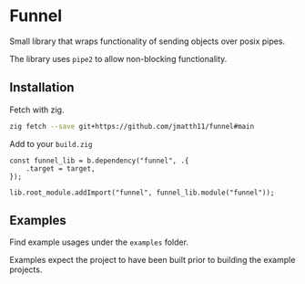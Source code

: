 # Funnel

Small library that wraps functionality of sending objects over posix pipes.

The library uses `pipe2` to allow non-blocking functionality.

## Installation

Fetch with zig.

```bash
zig fetch --save git+https://github.com/jmatth11/funnel#main
```

Add to your `build.zig`

```zig
const funnel_lib = b.dependency("funnel", .{
    .target = target,
});

lib.root_module.addImport("funnel", funnel_lib.module("funnel"));
```

## Examples

Find example usages under the `examples` folder.

Examples expect the project to have been built prior to building the example projects.

